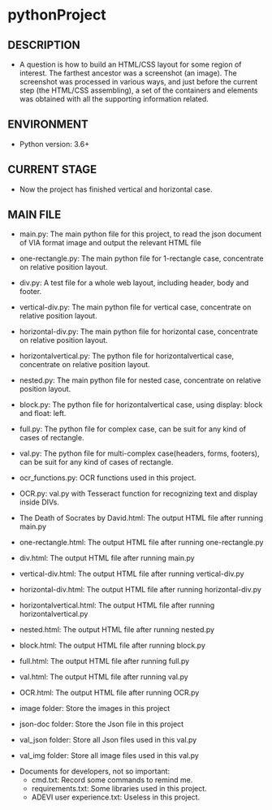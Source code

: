 # pythonProject
## DESCRIPTION
    
* A question is how to build an HTML/CSS layout for some region of interest. The farthest ancestor was a screenshot (an image). The screenshot was processed in various ways, and just before the current step (the HTML/CSS assembling), a set of the containers and elements was obtained with all the supporting information related.

## ENVIRONMENT

* Python version: 3.6+


## CURRENT STAGE

* Now the project has finished vertical and horizontal case.


## MAIN FILE

* main.py: The main python file for this project, 
to read the json document of VIA format image and output the relevant HTML file
* one-rectangle.py: The main python file for 1-rectangle case, concentrate on relative position layout.
* div.py: A test file for a whole web layout, including header, body and footer.
* vertical-div.py: The main python file for vertical case, concentrate on relative position layout.
* horizontal-div.py: The main python file for horizontal case, concentrate on relative position layout.
* horizontalvertical.py: The python file for horizontalvertical case, concentrate on relative position layout.
* nested.py: The main python file for nested case, concentrate on relative position layout.
* block.py: The python file for horizontalvertical case, using display: block and float: left.
* full.py: The python file for complex case, can be suit for any kind of cases of rectangle.
* val.py: The python file for multi-complex case(headers, forms, footers), can be suit for any kind of cases of rectangle.
* ocr_functions.py: OCR functions used in this project.
* OCR.py: val.py with Tesseract function for recognizing text and display inside DIVs.

* The Death of Socrates by David.html: The output HTML file after running main.py
* one-rectangle.html: The output HTML file after running one-rectangle.py
* div.html: The output HTML file after running main.py
* vertical-div.html: The output HTML file after running vertical-div.py
* horizontal-div.html: The output HTML file after running horizontal-div.py
* horizontalvertical.html: The output HTML file after running horizontalvertical.py
* nested.html: The output HTML file after running nested.py
* block.html: The output HTML file after running block.py
* full.html: The output HTML file after running full.py
* val.html: The output HTML file after running val.py
* OCR.html: The output HTML file after running OCR.py

* image folder: Store the images in this project
* json-doc folder: Store the Json file in this project
* val_json folder: Store all Json files used in this val.py
* val_img folder: Store all image files used in this val.py

- Documents for developers, not so important:
  * cmd.txt: Record some commands to remind me.
  * requirements.txt: Some libraries used in this project.
  * ADEVI user experience.txt: Useless in this project.
